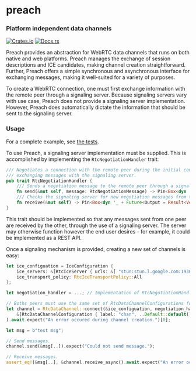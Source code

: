 # preach
### Platform independent data channels

[![Crates.io](https://img.shields.io/crates/v/preach.svg)](https://crates.io/crates/preach)
[![Docs.rs](https://docs.rs/preach/badge.svg)](https://docs.rs/preach)

Preach provides an abstraction for WebRTC data channels that runs on both native and web platforms. Preach manages the exchange of session descriptions and ICE candidates, making channel creation straightforward. Further, Preach offers a simple synchronous and asynchronous interface for exchanging messages, making it well-suited for a variety of purposes.

To create a WebRTC connection, one must first exchange information with the remote peer through a signaling server. Because signaling servers vary with use case, Preach does not provide a signaling server implementation. However, Preach does automatically dictate the information that should be sent to the signaling server.

### Usage

For a complete example, see [the tests](src/tests.rs).

To use Preach, a signaling server implementation must be supplied. This is accomplished by implementing the `RtcNegotiationHandler` trait:

```rust
/// Negotiates a connection with the remote peer during the initial connection process,
/// exchanging messages with the signaling server. 
pub trait RtcNegotiationHandler {
    /// Sends a negotiation message to the remote peer through a signaling implementation.
    fn send(&mut self, message: RtcNegotiationMessage) -> Pin<Box<dyn '_ + Future<Output = Result<(), RtcPeerConnectionError>>>>;
    /// Checks the signaling server for new negotiation messages from the remote peer.
    fn receive(&mut self) -> Pin<Box<dyn '_ + Future<Output = Result<Vec<RtcNegotiationMessage>, RtcPeerConnectionError>>>>;
}
```

This trait should be implemented so that any messages sent from one peer are received by the other, through the use of a signaling server. The server may otherwise function however the end user desires - for example, it could be implemented as a REST API.

Once a signaling mechanism is provided, creating a new set of channels is easy:

```rust
let ice_configuation = IceConfiguration {
    ice_servers: &[RtcIceServer { urls: &[ "stun:stun.l.google.com:19302" ], ..Default::default() }],
    ice_transport_policy: RtcIceTransportPolicy::All
};

let negotiation_handler = ...; // Implementation of RtcNegotiationHandler

// Boths peers must use the same set of RtcDataChannelConfigurations for a connection to be created.
let channel = RtcDataChannel::connect(&ice_configuation, negotiation_handler,
    &[RtcDataChannelConfiguration { label: "chan", ..Default::default() }]
).await.expect("An error occured during channel creation.")[0];

let msg = b"test msg";

// Send messages.
channel.send(&msg[..]).expect("Could not send message.");

// Receive messages.
assert_eq!(&msg[..], &channel.receive_async().await.expect("An error occurred on the channel.")[..]);
```